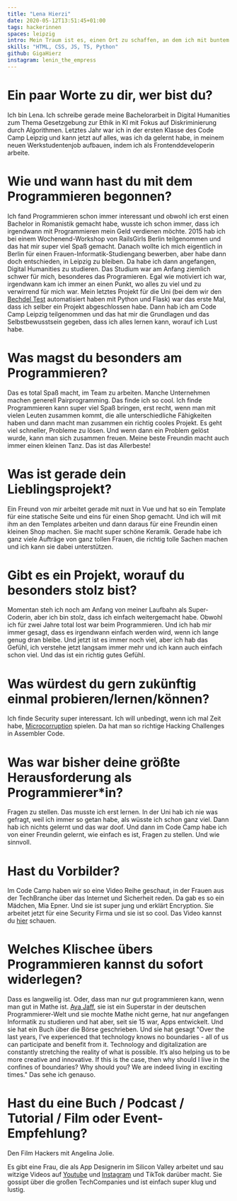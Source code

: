 ```yaml
---
title: "Lena Hierzi"
date: 2020-05-12T13:51:45+01:00
tags: hackerinnen
spaces: leipzig
intro: Mein Traum ist es, einen Ort zu schaffen, an dem ich mit buntem Make-up, passenden Nägeln und Trainingsanzug sein werde, Cocktails mixend, während ich Lieder der großartigsten Frauen der letzten 50 Jahre spiele und Tag und Nacht code. Mit meinen Freundinnen. Und italienischem Essen.
skills: "HTML, CSS, JS, TS, Python"
github: GigaHierz
instagram: lenin_the_empress
---
```


# Ein paar Worte zu dir, wer bist du?

Ich bin Lena. Ich schreibe gerade meine Bachelorarbeit in Digital Humanities zum Thema Gesetzgebung zur Ethik in KI mit Fokus auf Diskriminierung durch Algorithmen. Letztes Jahr war ich in der ersten Klasse des Code Camp Leipzig und kann jetzt auf alles, was ich da gelernt habe, in meinem neuen Werkstudentenjob aufbauen, indem ich als Frontenddeveloperin arbeite.

# Wie und wann hast du mit dem Programmieren begonnen?

Ich fand Programmieren schon immer interessant und obwohl ich erst einen Bachelor in Romanistik gemacht habe, wusste ich schon immer, dass ich irgendwann mit Programmieren mein Geld verdienen möchte. 2015 hab ich bei einem Wochenend-Workshop von RailsGirls Berlin teilgenommen und das hat mir super viel Spaß gemacht. Danach wollte ich mich eigentlich in Berlin für einen Frauen-Informatik-Studiengang bewerben, aber habe dann doch entschieden, in Leipzig zu bleiben. Da habe ich dann angefangen, Digital Humanities zu studieren. Das Studium war am Anfang ziemlich schwer für mich, besonderes das Programieren. Egal wie motiviert ich war, irgendwann kam ich immer an einen Punkt, wo alles zu viel und zu verwirrend für mich war. Mein letztes Projekt für die Uni (bei dem wir den [Bechdel Test](https://en.wikipedia.org/wiki/Bechdel_test) automatisiert haben mit Python und Flask) war das erste Mal, dass ich selber ein Projekt abgeschlossen habe. Dann hab ich am Code Camp Leipzig teilgenommen und das hat mir die Grundlagen und das Selbstbewusstsein gegeben, dass ich alles lernen kann, worauf ich Lust habe.

# Was magst du besonders am Programmieren?

Das es total Spaß macht, im Team zu arbeiten. Manche Unternehmen machen generell Pairprogramming. Das finde ich so cool. Ich finde Programmieren kann super viel Spaß bringen, erst recht, wenn man mit vielen Leuten zusammen kommt, die alle unterschiedliche Fähigkeiten haben und dann macht man zusammen ein richtig cooles Projekt. Es geht viel schneller, Probleme zu lösen. Und wenn dann ein Problem gelöst wurde, kann man sich zusammen freuen. Meine beste Freundin macht auch immer einen kleinen Tanz. Das ist das Allerbeste!

# Was ist gerade dein Lieblingsprojekt?

Ein Freund von mir arbeitet gerade mit nuxt in Vue und hat so ein Template für eine statische Seite und eins für einen Shop gemacht. Und ich will mit ihm an den Templates arbeiten und dann daraus für eine Freundin einen kleinen Shop machen. Sie macht super schöne Keramik. Gerade habe ich ganz viele Aufträge von ganz tollen Frauen, die richtig tolle Sachen machen und ich kann sie dabei unterstützen.

# Gibt es ein Projekt, worauf du besonders stolz bist?

Momentan steh ich noch am Anfang von meiner Laufbahn als Super-Coderin, aber ich bin stolz, dass ich einfach weitergemacht habe. Obwohl ich für zwei Jahre total lost war beim Programmieren. Und ich hab mir immer gesagt, dass es irgendwann einfach werden wird, wenn ich lange genug dran bleibe. Und jetzt ist es immer noch viel, aber ich hab das Gefühl, ich verstehe jetzt langsam immer mehr und ich kann auch einfach schon viel. Und das ist ein richtig gutes Gefühl.

# Was würdest du gern zukünftig einmal probieren/lernen/können?

Ich finde Security super interessant. Ich will unbedingt, wenn ich mal Zeit habe, [Microcorruption](https://microcorruption.com/about) spielen. Da hat man so richtige Hacking Challenges in Assembler Code.

# Was war bisher deine größte Herausforderung als Programmierer\*in?

Fragen zu stellen. Das musste ich erst lernen. In der Uni hab ich nie was gefragt, weil ich immer so getan habe, als wüsste ich schon ganz viel. Dann hab ich nichts gelernt und das war doof. Und dann im Code Camp habe ich von einer Freundin gelernt, wie einfach es ist, Fragen zu stellen. Und wie sinnvoll.

# Hast du Vorbilder?

Im Code Camp haben wir so eine Video Reihe geschaut, in der Frauen aus der TechBranche über das Internet und Sicherheit reden. Da gab es so ein Mädchen, Mia Epner. Und sie ist super jung und erklärt Encryption. Sie arbeitet jetzt für eine Security Firma und sie ist so cool. Das Video kannst du [hier](https://www.youtube.com/watch?v=ZghMPWGXexs) schauen.

# Welches Klischee übers Programmieren kannst du sofort widerlegen?

Dass es langweilig ist. Oder, dass man nur gut programmieren kann, wenn man gut in Mathe ist. [Aya Jaff](https://www.instagram.com/ayawashingherhands/), sie ist ein Superstar in der deutschen Programmierer-Welt und sie mochte Mathe nicht gerne, hat nur angefangen Informatik zu studieren und hat aber, seit sie 15 war, Apps entwickelt. Und sie hat ein Buch über die Börse geschrieben. Und sie hat gesagt "Over the last years, I’ve experienced that technology knows no boundaries - all of us can participate and benefit from it. Technology and digitalization are constantly stretching the reality of what is possible. It’s also helping us to be more creative and innovative. If this is the case, then why should I live in the confines of boundaries? Why should you? We are indeed living in exciting times." Das sehe ich genauso.

# Hast du eine Buch / Podcast / Tutorial / Film oder Event-Empfehlung?

Den Film Hackers mit Angelina Jolie.

Es gibt eine Frau, die als App Designerin im Silicon Valley arbeitet und sau witzige Videos auf [Youtube](https://www.youtube.com/c/designalily) und [Instagram](https://www.instagram.com/designalily/) und TikTok darüber macht. Sie gossipt über die großen TechCompanies und ist einfach super klug und lustig.
